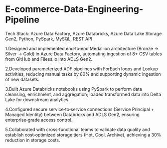 # E-commerce-Data-Engineering-Pipeline

Tech Stack: Azure Data Factory, Azure Databricks, Azure Data Lake Storage Gen2, Python, PySpark, MySQL, REST API

1.Designed and implemented end‑to‑end Medallion architecture (Bronze → Silver → Gold) in Azure Data Factory, automating ingestion of 8+ CSV tables from GitHub and Filess.io into ADLS Gen2.

2.Developed parameterized ADF pipelines with ForEach loops and Lookup activities, reducing manual tasks by 80% and supporting dynamic ingestion of new datasets.

3.Built Azure Databricks notebooks using PySpark to perform data cleansing, enrichment, and aggregation; loaded transformed data into Delta Lake for downstream analytics.

4.Configured secure service‑to‑service connections (Service Principal + Managed Identity) between Databricks and ADLS Gen2, ensuring enterprise‑grade access control.

5.Collaborated with cross‑functional teams to validate data quality and establish cost‑optimized storage tiers (Hot, Cool, Archive), achieving a 30% reduction in storage costs.
